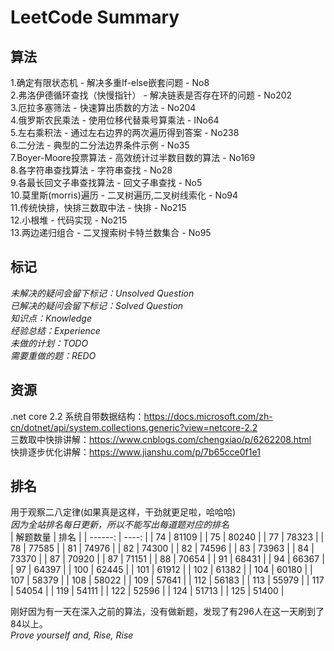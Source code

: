 # LeetCode Summary
## 算法
1.确定有限状态机 - 解决多重If-else嵌套问题 - No8  
2.弗洛伊德循环查找（快慢指针） - 解决链表是否存在环的问题 - No202  
3.厄拉多塞筛法 - 快速算出质数的方法 - No204  
4.俄罗斯农民乘法 - 使用位移代替乘号算乘法 - INo64  
5.左右乘积法 - 通过左右边界的两次遍历得到答案 - No238  
6.二分法 - 典型的二分法边界条件示例 - No35  
7.Boyer-Moore投票算法 - 高效统计过半数目数的算法 - No169  
8.各字符串查找算法 - 字符串查找 - No28  
9.各最长回文子串查找算法 - 回文子串查找 - No5  
10.莫里斯(morris)遍历 - 二叉树遍历,二叉树线索化 - No94  
11.传统快排，快排三数取中法 - 快排 - No215  
12.小根堆 - 代码实现 - No215  
13.两边递归组合 - 二叉搜索树卡特兰数集合 - No95  


## 标记
*未解决的疑问会留下标记：Unsolved Question*  
*已解决的疑问会留下标记：Solved Question*  
*知识点：Knowledge*  
*经验总结：Experience*  
*未做的计划：TODO*  
*需要重做的题：REDO*  

## 资源
.net core 2.2 系统自带数据结构：https://docs.microsoft.com/zh-cn/dotnet/api/system.collections.generic?view=netcore-2.2  
三数取中快排讲解：https://www.cnblogs.com/chengxiao/p/6262208.html  
快排逐步优化讲解：https://www.jianshu.com/p/7b65cce0f1e1  

## 排名
用于观察二八定律(如果真是这样，干劲就更足啦，哈哈哈)  
*因为全站排名每日更新，所以不能写出每道题对应的排名*  
|  解题数量  | 排名  |
|  ------:  | ----: |
|       74  | 81109 |
|       75  | 80240 |
|       77  | 78323 |
|       78  | 77585 |
|       81  | 74976 |
|       82  | 74300 |
|       82  | 74596 |
|       83  | 73963 |
|       84  | 73370 |
|       87  | 70920 |
|       87  | 71151 |
|       88  | 70654 |
|       91  | 68431 |
|       94  | 66367 |
|       97  | 64397 |
|      100  | 62445 |
|      101  | 61912 |
|      102  | 61382 |
|      104  | 60180 |
|      107  | 58379 |
|      108  | 58022 |
|      109  | 57641 |
|      112  | 56183 |
|      113  | 55979 |
|      117  | 54054 |
|      119  | 54111 |
|      122  | 52596 |
|      124  | 51713 |
|      125  | 51400 |














刚好因为有一天在深入之前的算法，没有做新题，发现了有296人在这一天刷到了84以上。  
*Prove yourself and, Rise, Rise*  

